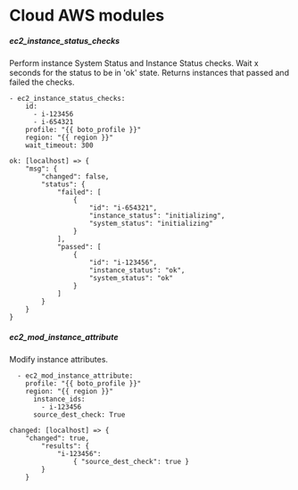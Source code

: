 # Cloud AWS modules

##### ec2_instance_status_checks
Perform instance System Status and Instance Status checks.
Wait x seconds for the status to be in 'ok' state.
Returns instances that passed and failed the checks.
```
- ec2_instance_status_checks:
    id:
      - i-123456
      - i-654321
    profile: "{{ boto_profile }}"
    region: "{{ region }}"
    wait_timeout: 300
```
```
ok: [localhost] => {
    "msg": {
        "changed": false, 
        "status": {
            "failed": [
                {
                    "id": "i-654321", 
                    "instance_status": "initializing", 
                    "system_status": "initializing"
                }
            ], 
            "passed": [
                {
                    "id": "i-123456", 
                    "instance_status": "ok", 
                    "system_status": "ok"
                }
            ]
        }
    }
}

```
##### ec2_mod_instance_attribute
Modify instance attributes.

```
  - ec2_mod_instance_attribute:
    profile: "{{ boto_profile }}"
    region: "{{ region }}"
      instance_ids:
        - i-123456
      source_dest_check: True
```
```
changed: [localhost] => {
    "changed": true, 
        "results": {
            "i-123456": 
                { "source_dest_check": true }
        }
    }
```
